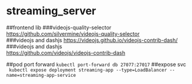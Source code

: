 # streaming_server
##frontend lib
###videojs-quality-selector 
https://github.com/silvermine/videojs-quality-selector    
###videojs and dashjs
https://videojs.github.io/videojs-contrib-dash/   
###videojs and dashjs  
https://github.com/videojs/videojs-contrib-dash 

##pod port forward 
``kubectl port-forward db 27077:27017``
##expose svc  
`` kubectl expose deployment streaming-app --type=LoadBalancer --name=streaming-app-service``
